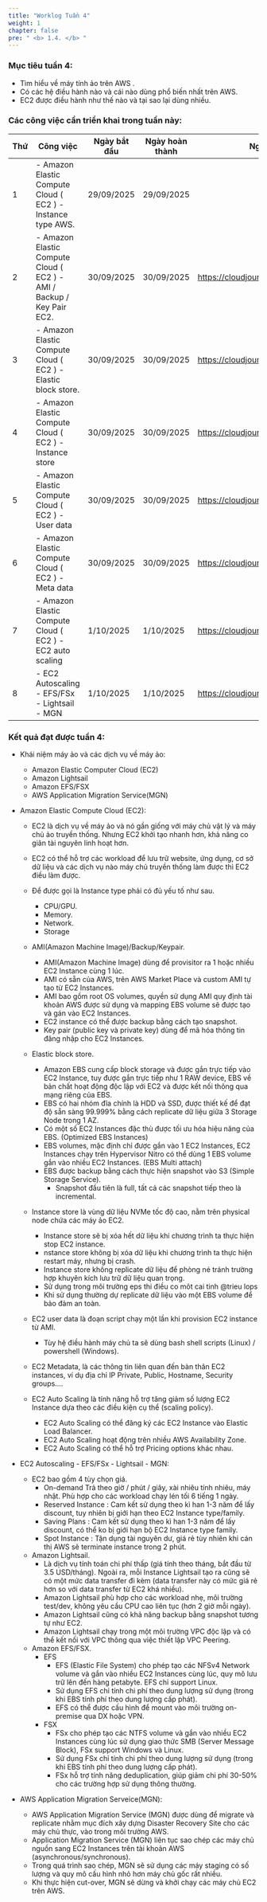 ```yaml
---
title: "Worklog Tuần 4"
weight: 1
chapter: false
pre: " <b> 1.4. </b> "
---
```


### Mục tiêu tuần 4:

- Tìm hiểu về máy tính ảo trên AWS .
- Có các hệ điều hành nào và cái nào dùng phổ biến nhất trên AWS.
- EC2 được điều hành như thế nào và tại sao lại dùng nhiều.

### Các công việc cần triển khai trong tuần này:

| Thứ | Công việc                                                             | Ngày bắt đầu | Ngày hoàn thành | Nguồn tài liệu                            |
| --- | --------------------------------------------------------------------- | ------------ | --------------- | ----------------------------------------- |
| 1   | - Amazon Elastic Compute Cloud ( EC2 ) - Instance type AWS.           | 29/09/2025   | 29/09/2025      |
| 2   | - Amazon Elastic Compute Cloud ( EC2 ) - AMI / Backup / Key Pair EC2. | 30/09/2025   | 30/09/2025      | <https://cloudjourney.awsstudygroup.com/> |
| 3   | - Amazon Elastic Compute Cloud ( EC2 ) - Elastic block store.         | 30/09/2025   | 30/09/2025      | <https://cloudjourney.awsstudygroup.com/> |
| 4   | - Amazon Elastic Compute Cloud ( EC2 ) - Instance store               | 30/09/2025   | 30/09/2025      | <https://cloudjourney.awsstudygroup.com/> |
| 5   | - Amazon Elastic Compute Cloud ( EC2 ) - User data                    | 30/09/2025   | 30/09/2025      | <https://cloudjourney.awsstudygroup.com/> |
| 6   | - Amazon Elastic Compute Cloud ( EC2 ) - Meta data                    | 30/09/2025   | 30/09/2025      | <https://cloudjourney.awsstudygroup.com/> |
| 7   | - Amazon Elastic Compute Cloud ( EC2 ) - EC2 auto scaling             | 1/10/2025    | 1/10/2025       | <https://cloudjourney.awsstudygroup.com/> |
| 8   | - EC2 Autoscaling - EFS/FSx - Lightsail - MGN                         | 1/10/2025    | 1/10/2025       | <https://cloudjourney.awsstudygroup.com/> |

### Kết quả đạt được tuần 4:

- Khái niệm máy ảo và các dịch vụ về máy ảo:

  - Amazon Elastic Computer Cloud (EC2)
  - Amazon Lightsail
  - Amazon EFS/FSX
  - AWS Application Migration Service(MGN)

- Amazon Elastic Compute Cloud (EC2):

  - EC2 là dịch vụ về máy ảo và nó gần giống với máy chủ vật lý và máy chủ ảo truyền thống. Nhưng EC2 khởi tạo nhanh hơn, khả năng co giãn tài nguyên linh hoạt hơn.
  - EC2 có thể hỗ trợ các workload để lưu trữ website, ứng dụng, cơ sở dữ liệu và các dịch vụ nào máy chủ truyền thống làm được thì EC2 điều làm được.
  - Để được gọi là Instance type phải có đủ yếu tố như sau.
    - CPU/GPU.
    - Memory.
    - Network.
    - Storage
  - AMI(Amazon Machine Image)/Backup/Keypair.
    - AMI(Amazon Machine Image) dùng để provisitor ra 1 hoặc nhiều EC2 Instance cùng 1 lúc.
    - AMI có sẵn của AWS, trên AWS Market Place và custom AMI tự tạo từ EC2 Instances.
    - AMI bao gồm root OS volumes, quyền sử dụng AMI quy định tài khoản AWS được sử dụng và mapping EBS volume sẽ được tạo và gán vào EC2 Instances.
    - EC2 instance có thể được backup bằng cách tạo snapshot.
    - Key pair (public key và private key) dùng để mã hóa thông tin đăng nhập cho EC2 Instances.
  - Elastic block store.

    - Amazon EBS cung cấp block storage và được gắn trực tiếp vào EC2 Instance, tuy được gắn trực tiếp như 1 RAW device, EBS về bản chất hoạt động độc lập với EC2 và được kết nối thông qua mạng riêng của EBS.
    - EBS có hai nhóm đĩa chính là HDD và SSD, được thiết kế để đạt độ sẵn sàng 99.999% bằng cách replicate dữ liệu giữa 3 Storage Node trong 1 AZ.
    - Có một số EC2 Instances đặc thù được tối ưu hóa hiệu năng của EBS. (Optimized EBS Instances)
    - EBS volumes, mặc định chỉ được gắn vào 1 EC2 Instances, EC2 Instances chạy trên Hypervisor Nitro có thể dùng 1 EBS volume gắn vào nhiều EC2 Instances. (EBS Multi attach)
    - EBS được backup bằng cách thực hiện snapshot vào S3 (Simple Storage Service).
      - Snapshot đầu tiên là full, tất cả các snapshot tiếp theo là incremental.

  - Instance store là vùng dữ liệu NVMe tốc độ cao, nằm trên physical node chứa các máy ảo EC2.

    - Instance store sẽ bị xóa hết dữ liệu khi chương trình ta thực hiện stop EC2 instance.
    - nstance store không bị xóa dữ liệu khi chương trình ta thực hiện restart máy, nhưng bị crash.
    - Instance store không replicate dữ liệu để phòng né tránh trường hợp khuyên kích lưu trữ dữ liệu quan trọng.
    - Sử dụng trong môi trường eps thi điều co môt cai tinh @trieu lops
    - Khi sử dụng thường dự replicate dữ liệu vào một EBS volume để bảo đảm an toàn.

  - EC2 user data là đoạn script chạy một lần khi provision EC2 instance từ AMI.

    - Tùy hệ điều hành máy chủ ta sẽ dùng bash shell scripts (Linux) / powershell (Windows).

  - EC2 Metadata, là các thông tin liên quan đến bàn thân EC2 instances, ví dụ địa chỉ IP Private, Public, Hostname, Security groups....

  - EC2 Auto Scaling là tính năng hỗ trợ tăng giảm số lượng EC2 Instance dựa theo các điều kiện cụ thể (scaling policy).
    - EC2 Auto Scaling có thể đăng ký các EC2 Instance vào Elastic Load Balancer.
    - EC2 Auto Scaling hoạt động trên nhiều AWS Availability Zone.
    - EC2 Auto Scaling có thể hỗ trợ Pricing options khác nhau.

- EC2 Autoscaling - EFS/FSx - Lightsail - MGN:
  - EC2 bao gồm 4 tùy chọn giá.
    - On-demand Trả theo giờ / phút / giây, xài nhiêu tính nhiêu, máy nhật. Phù hợp cho các workload chạy lén tối 6 tiếng 1 ngày.
    - Reserved Instance : Cam kết sử dụng theo kì han 1-3 năm để lấy discount, tuy nhiên bị giới hạn theo EC2 Instance type/family.
    - Saving Plans : Cam kết sử dụng theo kì han 1-3 năm để lấy discount, có thể ko bị giới hạn bộ EC2 Instance type family.
    - Spot Instance : Tận dụng tài nguyên dư, giá rẻ tùy nhiên khi cán thị AWS sẽ terminate instance trong 2 phút.
  - Amazon Lightsail.
    - Là dịch vụ tính toán chi phí thấp (giá tính theo tháng, bắt đầu từ 3.5 USD/tháng). Ngoài ra, mỗi Instance Lightsail tạo ra cũng sẽ có một mức data transfer đi kèm (data transfer này có mức giá rẻ hơn so với data transfer từ EC2 khá nhiều).
    - Amazon Lightsail phù hợp cho các workload nhẹ, môi trường test/dev, không yêu cầu CPU cao liên tục (hơn 2 giờ mỗi ngày).
    - Amazon Lightsail cũng có khả năng backup bằng snapshot tương tự như EC2.
    - Amazon Lightsail chạy trong một môi trường VPC độc lập và có thể kết nối với VPC thông qua việc thiết lập VPC Peering.
  - Amazon EFS/FSX.
    - EFS
      - EFS (Elastic File System) cho phép tạo các NFSv4 Network volume và gắn vào nhiều EC2 Instances cùng lúc, quy mô lưu trữ lên đến hàng petabyte. EFS chỉ support Linux.
      - Sử dụng EFS chỉ tính chi phí theo dung lượng sử dụng (trong khi EBS tính phí theo dung lượng cấp phát).
      - EFS có thể được cấu hình để mount vào môi trường on-premise qua DX hoặc VPN.
    - FSX
      - FSx cho phép tạo các NTFS volume và gắn vào nhiều EC2 Instances cùng lúc sử dụng giao thức SMB (Server Message Block), FSx support Windows và Linux.
      - Sử dụng FSx chỉ tính chi phí theo dung lượng sử dụng (trong khi EBS tính phí theo dung lượng cấp phát).
      - FSx hỗ trợ tính năng deduplication, giúp giảm chi phí 30-50% cho các trường hợp sử dụng thông thường.
- AWS Application Migration Serveice(MGN):
  - AWS Application Migration Service (MGN) được dùng để migrate và replicate nhằm mục đích xây dựng Disaster Recovery Site cho các máy chủ thực, vào trong môi trường AWS.
  - Application Migration Service (MGN) liên tục sao chép các máy chủ nguồn sang EC2 Instances trên tài khoản AWS (asynchronous/synchronous).
  - Trong quá trình sao chép, MGN sẽ sử dụng các máy staging có số lượng và quy mô cấu hình nhỏ hơn máy chủ gốc rất nhiều.
  - Khi thực hiện cut-over, MGN sẽ dừng và khởi chạy các máy chủ EC2 trên AWS.
